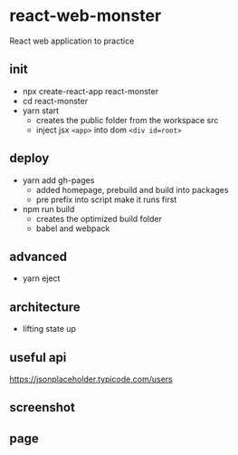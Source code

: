 # react-web-monster
React web application to practice

## init
- npx create-react-app react-monster
- cd react-monster
- yarn start
  - creates the public folder from the workspace src
  - inject jsx `<app>` into dom `<div id=root>`

## deploy
- yarn add gh-pages
  - added homepage, prebuild and build into packages
  - pre prefix into script make it runs first
- npm run build
  - creates the optimized build folder
  - babel and webpack

## advanced
- yarn eject

## architecture
- lifting state up

## useful api
https://jsonplaceholder.typicode.com/users

## screenshot

## page

